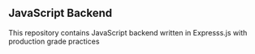 ## JavaScript Backend
This repository contains JavaScript backend written in Expresss.js with production grade practices 
